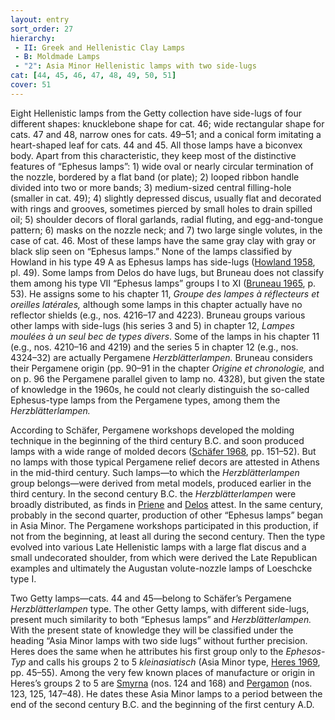 ```yaml
---
layout: entry
sort_order: 27
hierarchy:
 - II: Greek and Hellenistic Clay Lamps
 - B: Moldmade Lamps
 - "2": Asia Minor Hellenistic lamps with two side-lugs
cat: [44, 45, 46, 47, 48, 49, 50, 51]
cover: 51
---
```


Eight Hellenistic lamps from the Getty collection have side-lugs of four different shapes: knucklebone shape for cat. 46; wide rectangular shape for cats. 47 and 48, narrow ones for cats. 49–51; and a conical form imitating a heart-shaped leaf for cats. 44 and 45. All those lamps have a biconvex body. Apart from this characteristic, they keep most of the distinctive features of “Ephesus lamps”: 1) wide oval or nearly circular termination of the nozzle, bordered by a flat band (or plate); 2) looped ribbon handle divided into two or more bands; 3) medium-sized central filling-hole (smaller in cat. 49); 4) slightly depressed discus, usually flat and decorated with rings and grooves, sometimes pierced by small holes to drain spilled oil; 5) shoulder decors of floral garlands, radial fluting, and egg-and-tongue pattern; 6) masks on the nozzle neck; and 7) two large single volutes, in the case of cat. 46. Most of these lamps have the same gray clay with gray or black slip seen on “Ephesus lamps.” None of the lamps classified by Howland in his type 49 A as Ephesus lamps has side-lugs (<a href='../../bibliography/#howland-1958'>Howland 1958</a>, pl. 49). Some lamps from Delos do have lugs, but Bruneau does not classify them among his type VII “Ephesus lamps” groups I to XI (<a href='../../bibliography/#bruneau-1965'>Bruneau 1965</a>, p. 53). He assigns some to his chapter 11, *Groupe des lampes à réflecteurs et oreilles latérales,* although some lamps in this chapter actually have no reflector shields (e.g., nos. 4216–17 and 4223). Bruneau groups various other lamps with side-lugs (his series 3 and 5) in chapter 12, *Lampes moulées à un seul bec de types divers*. Some of the lamps in his chapter 11 (e.g., nos. 4210–16 and 4219) and the series 5 in chapter 12 (e.g., nos. 4324–32) are actually Pergamene *Herzblätterlampen.* Bruneau considers their Pergamene origin (pp. 90–91 in the chapter *Origine et chronologie,* and on p. 96 the Pergamene parallel given to lamp no. 4328), but given the state of knowledge in the 1960s, he could not clearly distinguish the so-called Ephesus-type lamps from the Pergamene types, among them the *Herzblätterlampen.*

According to Schäfer, Pergamene workshops developed the molding technique in the beginning of the third century B.C. and soon produced lamps with a wide range of molded decors (<a href='../../bibliography/#schafer-1968'>Schäfer 1968</a>, pp. 151–52). But no lamps with those typical Pergamene relief decors are attested in Athens in the mid-third century. Such lamps—to which the *Herzblätterlampen* group belongs—were derived from metal models, produced earlier in the third century. In the second century B.C. the *Herzblätterlampen* were broadly distributed, as finds in <a href='../../map/#loc_599905'>Priene</a> and <a href='../../map/#loc_599588'>Delos</a> attest. In the same century, probably in the second quarter, production of other “Ephesus lamps” began in Asia Minor. The Pergamene workshops participated in this production, if not from the beginning, at least all during the second century. Then the type evolved into various Late Hellenistic lamps with a large flat discus and a small undecorated shoulder, from which were derived the Late Republican examples and ultimately the Augustan volute-nozzle lamps of Loeschcke type I.

Two Getty lamps—cats. 44 and 45—belong to Schäfer’s Pergamene *Herzblätterlampen* type. The other Getty lamps, with different side-lugs, present much similarity to both “Ephesus lamps” and *Herzblätterlampen.* With the present state of knowledge they will be classified under the heading “Asia Minor lamps with two side lugs” without further precision. Heres does the same when he attributes his first group only to the *Ephesos-Typ* and calls his groups 2 to 5 *kleinasiatisch* (Asia Minor type, <a href='../../bibliography/#heres-1969'>Heres 1969</a>, pp. 45–55). Among the very few known places of manufacture or origin in Heres’s groups 2 to 5 are <a href='../../map/#loc_550771'>Smyrna</a> (nos. 124 and 168) and <a href='../../map/#loc_550812'>Pergamon</a> (nos. 123, 125, 147–48). He dates these Asia Minor lamps to a period between the end of the second century B.C. and the beginning of the first century A.D.
